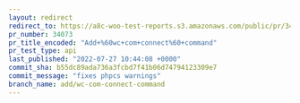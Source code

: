 ```yaml
---
layout: redirect
redirect_to: https://a8c-woo-test-reports.s3.amazonaws.com/public/pr/34073/api/index.html
pr_number: 34073
pr_title_encoded: "Add+%60wc+com+connect%60+command"
pr_test_type: api
last_published: "2022-07-27 10:44:08 +0000"
commit_sha: b55dc89ada736a3fcbd7f41b06d74794123309e7
commit_message: "fixes phpcs warnings"
branch_name: add/wc-com-connect-command
---
```

